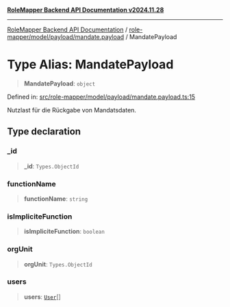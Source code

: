 [**RoleMapper Backend API Documentation v2024.11.28**](../../../../../README.md)

***

[RoleMapper Backend API Documentation](../../../../../modules.md) / [role-mapper/model/payload/mandate.payload](../README.md) / MandatePayload

# Type Alias: MandatePayload

> **MandatePayload**: `object`

Defined in: [src/role-mapper/model/payload/mandate.payload.ts:15](https://github.com/FlowCraft-AG/RoleMapper/blob/d09e0a221a0891128652190f77e15989426161d8/backend/src/role-mapper/model/payload/mandate.payload.ts#L15)

Nutzlast für die Rückgabe von Mandatsdaten.

## Type declaration

### \_id

> **\_id**: `Types.ObjectId`

### functionName

> **functionName**: `string`

### isImpliciteFunction

> **isImpliciteFunction**: `boolean`

### orgUnit

> **orgUnit**: `Types.ObjectId`

### users

> **users**: [`User`](../../../entity/user.entity/classes/User.md)[]
